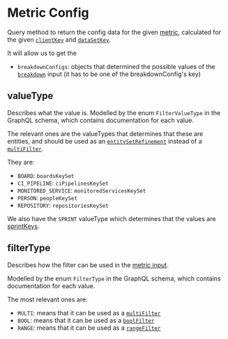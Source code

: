 # Metric Config

Query method to return the config data for the given [metric](./metric-input.md#metrickey), calculated for the given [`clientKey`](./metric-input.md#clientkey) and [`dataSetKey`](./metric-input.md#datasetkey).

It will allow us to get the

- `breakdownConfigs`: objects that determined the possible values of the [`breakdown`](./metric-input.md#breakdown) input (it has to be one of the breakdownConfig's key)

## valueType

Describes what the value is. Modelled by the enum `FilterValueType` in the GraphQL schema, which contains documentation for each value.

The relevant ones are the valueTypes that determines that these are entities, and should be used as an [`entitySetRefinement`](./metric-input.md#entitysetrefinement) instead of a [`multiFilter`](./metric-input.md#multifilters).

They are:

- `BOARD`: `boardsKeySet`
- `CI_PIPELINE`: `ciPipelinesKeySet`
- `MONITORED_SERVICE`: `monitoredServicesKeySet`
- `PERSON`: `peopleKeySet`
- `REPOSITORY`: `repositoriesKeySet`

We also have the `SPRINT` valueType which determines that the values are [sprintKeys](./metric-input.md#sprintkey).


## filterType

Describes how the filter can be used in the [metric input](./metric-input.md#filters). 

Modelled by the enum `FilterType` in the GraphQL schema, which contains documentation for each value.

The most relevant ones are:

- `MULTI`: means that it can be used as a [`multiFilter`](./metric-input.md#multifilters)
- `BOOL`: means that it can be used as a [`boolFilter`](./metric-input.md#boolfilters)
- `RANGE`: means that it can be used as a [`rangeFilter`](./metric-input.md#rangefilters)
